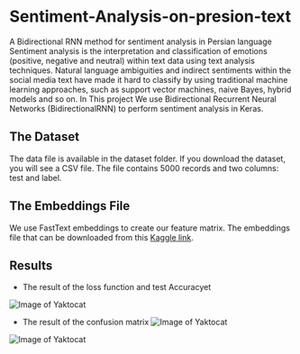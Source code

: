 # Sentiment-Analysis-on-presion-text

A Bidirectional RNN method for sentiment analysis in Persian language
Sentiment analysis is the interpretation and classification of emotions (positive, negative and neutral) within text data using text analysis techniques. Natural language ambiguities and indirect sentiments within the social media text have made it hard to classify by using traditional machine learning approaches, such as support vector machines, naive Bayes, hybrid models and so on. In This project We use Bidirectional Recurrent Neural Networks (BidirectionalRNN) to perform sentiment analysis in Keras.


## The Dataset
The data file is available in the dataset folder. If you download the dataset, you will see a CSV file. The file contains 5000 records and two columns: test and label.


## The Embeddings File
We use FastText embeddings to create our feature matrix. The embeddings file that can be downloaded from this [ Kaggle link](https://fasttext.cc/docs/en/crawl-vectors.html). 

## Results


* The result of the loss function and test Accuracyet


![Image of Yaktocat]()


* The result of the confusion matrix
![Image of Yaktocat]()

![Image of Yaktocat]()



